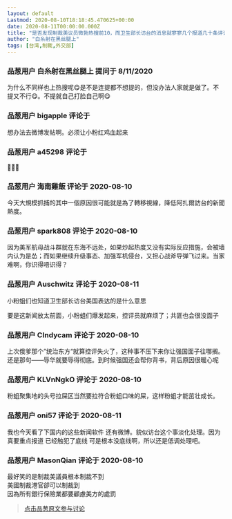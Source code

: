 ```yaml
---
layout: default
Lastmod: 2020-08-10T18:18:45.470625+00:00
date: 2020-08-11T00:00:00.000Z
title: "是否发现制裁美议员微勃热搜前10，而卫生部长访台的消息就寥寥几个报道几十条评论😋?"
author: "白糸射在黑丝腿上"
tags: [台湾,制裁,外交部]
---
```



### 品葱用户 **白糸射在黑丝腿上** 提问于 8/11/2020
    
为什么不同样也上热搜呢😋是不是连提都不想提的，但没办法人家就是做了。不提又不行😋。不提就自己打脸自己啊😋
    
                

### 品葱用户 **bigapple** 评论于 
        
想办法去微博发帖啊。必须让小粉红鸡血起来
        
                

### 品葱用户 **a45298** 评论于 
        
🤗😋😋
        
                

### 品葱用户 **海南雞飯** 评论于 2020-08-10
        
今天大規模抓捕的其中一個原因很可能就是為了轉移視線，降低阿扎爾訪台的新聞熱度。
        
                

### 品葱用户 **spark808** 评论于 2020-08-10
        
因为美军航母战斗群就在东海不远处，如果炒起热度又没有实际反应措施，会被墙内认为是怂；而如果继续升级事态、加强军机侵台，又担心战斧导弹飞过来。当家难啊，你识得唔识得？
        
                

### 品葱用户 **Auschwitz** 评论于 2020-08-11
        
小粉蛆们也知道卫生部长访台美国表达的是什么意思  
  
要是这新闻放太前面，小粉蛆们爆发起来，控评员就麻烦了；共匪也会很没面子
        
                

### 品葱用户 **CIndycam** 评论于 2020-08-10
        
上次俄爹那个”统治东方“就算控评失火了，这种事不压下来你让强国面子往哪搁。  
还是那句——辱华就要辱得彻底。到时候强国还会帮你背书，背后原因很暖心呢
        
                

### 品葱用户 **KLVnNgkO** 评论于 2020-08-10
        
粉蛆聚集地的头号拉屎区当然要拉符合粉蛆口味的屎，这样粉蛆才能茁壮成长。
        
                

### 品葱用户 **oni57** 评论于 2020-08-11
        
我也今天看了下国内的这些新闻软件 还有微博。貌似访台这个事淡化处理。因为真要重点报道 已经触犯了底线 可是根本没底线啊，所以还是低调处理吧。
        
                

### 品葱用户 **MasonQian** 评论于 2020-08-10
        
最好笑的是制裁美議員根本制裁不到  
美國制裁港官卻可以制裁到  
因為所有銀行保險業都要顧慮美方的處罰
        
                





> [点击品葱原文参与讨论](https://pincong.rocks/question/29644)

